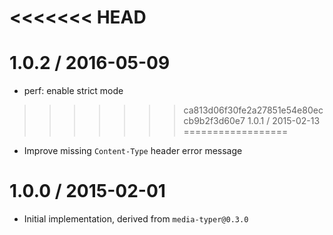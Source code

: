 <<<<<<< HEAD
=======
1.0.2 / 2016-05-09
==================

  * perf: enable strict mode

>>>>>>> ca813d06f30fe2a27851e54e80eccb9b2f3d60e7
1.0.1 / 2015-02-13
==================

  * Improve missing `Content-Type` header error message

1.0.0 / 2015-02-01
==================

  * Initial implementation, derived from `media-typer@0.3.0`
